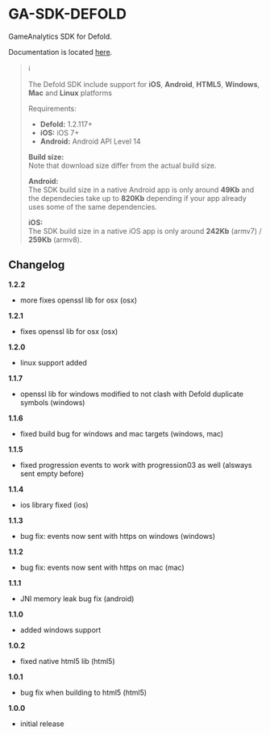 # GA-SDK-DEFOLD
GameAnalytics SDK for Defold.

Documentation is located [here](https://gameanalytics.com/docs/defold-sdk).  

> :information_source:
>
> The Defold SDK include support for **iOS**, **Android**, **HTML5**, **Windows**, **Mac** and **Linux** platforms
>
> Requirements:
> * **Defold:** 1.2.117+  &nbsp;
> * **iOS:** iOS 7+ &nbsp;
> * **Android:** Android API Level 14 &nbsp;  
>   
> **Build size:**   
> Note that download size differ from the actual build size.   
>   
> **Android:**   
> The SDK build size in a native Android app is only around **49Kb** and the dependecies take up to **820Kb** depending if your app already uses some of the same dependencies.   
>   
> **iOS:**   
> The SDK build size in a native iOS app is only around **242Kb** (armv7) / **259Kb** (armv8).

Changelog
---------
<!--(CHANGELOG_TOP)-->
**1.2.2**
* more fixes openssl lib for osx (osx)

**1.2.1**
* fixes openssl lib for osx (osx)

**1.2.0**
* linux support added

**1.1.7**
* openssl lib for windows modified to not clash with Defold duplicate symbols (windows)

**1.1.6**
* fixed build bug for windows and mac targets (windows, mac)

**1.1.5**
* fixed progression events to work with progression03 as well (alsways sent empty before)

**1.1.4**
* ios library fixed (ios)

**1.1.3**
* bug fix: events now sent with https on windows (windows)

**1.1.2**
* bug fix: events now sent with https on mac (mac)

**1.1.1**
* JNI memory leak bug fix (android)

**1.1.0**
* added windows support

**1.0.2**
* fixed native html5 lib (html5)

**1.0.1**
* bug fix when building to html5 (html5)

**1.0.0**
* initial release

